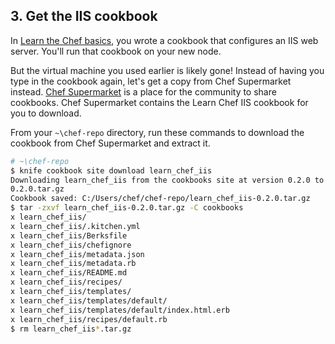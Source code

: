 ## 3. Get the IIS cookbook

In [Learn the Chef basics](/learn-the-basics/windows/), you wrote a cookbook that configures an IIS web server. You'll run that cookbook on your new node.

But the virtual machine you used earlier is likely gone! Instead of having you type in the cookbook again, let's get a copy from Chef Supermarket instead. [Chef Supermarket](https://supermarket.chef.io/) is a place for the community to share cookbooks. Chef Supermarket contains the Learn Chef IIS cookbook for you to download.

From your <code class="file-path">~\chef-repo</code> directory, run these commands to download the cookbook from Chef Supermarket and extract it.

```bash
# ~\chef-repo
$ knife cookbook site download learn_chef_iis
Downloading learn_chef_iis from the cookbooks site at version 0.2.0 to C:/Users/chef/chef-repo/learn_chef_iis-
0.2.0.tar.gz
Cookbook saved: C:/Users/chef/chef-repo/learn_chef_iis-0.2.0.tar.gz
$ tar -zxvf learn_chef_iis-0.2.0.tar.gz -C cookbooks
x learn_chef_iis/
x learn_chef_iis/.kitchen.yml
x learn_chef_iis/Berksfile
x learn_chef_iis/chefignore
x learn_chef_iis/metadata.json
x learn_chef_iis/metadata.rb
x learn_chef_iis/README.md
x learn_chef_iis/recipes/
x learn_chef_iis/templates/
x learn_chef_iis/templates/default/
x learn_chef_iis/templates/default/index.html.erb
x learn_chef_iis/recipes/default.rb
$ rm learn_chef_iis*.tar.gz
```
